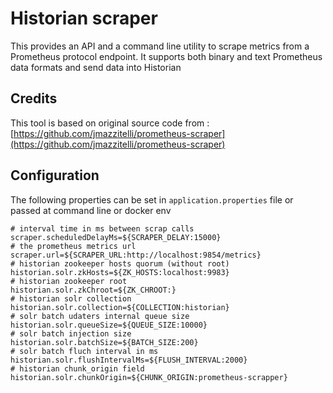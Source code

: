 # Historian scraper

This provides an API and a command line utility to scrape metrics from a Prometheus protocol endpoint. It supports both binary and text Prometheus data formats and send data into Historian

## Credits
This tool is based on original source code from : [https://github.com/jmazzitelli/prometheus-scraper](https://github.com/jmazzitelli/prometheus-scraper)

## Configuration

The following properties can be set in `application.properties` file or passed at command line or docker env 

```properties
# interval time in ms between scrap calls
scraper.scheduledDelayMs=${SCRAPER_DELAY:15000}
# the prometheus metrics url
scraper.url=${SCRAPER_URL:http://localhost:9854/metrics}
# historian zookeeper hosts quorum (without root)
historian.solr.zkHosts=${ZK_HOSTS:localhost:9983}
# historian zookeeper root
historian.solr.zkChroot=${ZK_CHROOT:}
# historian solr collection
historian.solr.collection=${COLLECTION:historian}
# solr batch udaters internal queue size
historian.solr.queueSize=${QUEUE_SIZE:10000}
# solr batch injection size
historian.solr.batchSize=${BATCH_SIZE:200}
# solr batch fluch interval in ms
historian.solr.flushIntervalMs=${FLUSH_INTERVAL:2000}
# historian chunk_origin field
historian.solr.chunkOrigin=${CHUNK_ORIGIN:prometheus-scrapper}
```
